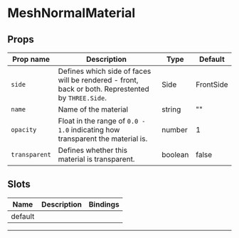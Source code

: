 # MeshNormalMaterial

## Props

| Prop name   | Description                                                                                       | Type    | Default   |
| ----------- | ------------------------------------------------------------------------------------------------- | ------- | --------- |
|` side        `| Defines which side of faces will be rendered - front, back or both. Represtented by `THREE.Side`. | Side    | FrontSide |
|` name        `| Name of the material                                                                              | string  | ""        |
|` opacity     `| Float in the range of `0.0 - 1.0` indicating how transparent the material is.                     | number  | 1         |
|` transparent `| Defines whether this material is transparent.                                                     | boolean | false     |

## Slots

| Name    | Description | Bindings |
| ------- | ----------- | -------- |
| default |             |          |

---
